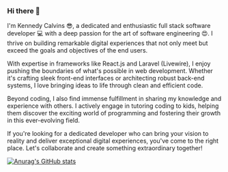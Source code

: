 ### Hi there 👋

I'm Kennedy Calvins 😎, a dedicated and enthusiastic full stack software developer 💻 with a deep passion for the art of software engineering 😍. 
I thrive on building remarkable digital experiences that not only meet but exceed the goals and objectives of the end users.

With expertise in frameworks like React.js and Laravel (Livewire), I enjoy pushing the boundaries of what's possible in web development. 
Whether it's crafting sleek front-end interfaces or architecting robust back-end systems, I love bringing ideas to life through clean and efficient code.

Beyond coding, I also find immense fulfillment in sharing my knowledge and experience with others. 
I actively engage in tutoring coding to kids, helping them discover the exciting world of programming and fostering their growth in this ever-evolving field.

If you're looking for a dedicated developer who can bring your vision to reality and deliver exceptional digital experiences, 
you've come to the right place. Let's collaborate and create something extraordinary together! 

[![Anurag's GitHub stats](https://github-readme-stats.vercel.app/api?username=ckodhiambo)](https://github.com/anuraghazra/github-readme-stats)
